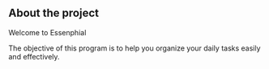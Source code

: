 ## About the project
Welcome to Essenphial

The objective of this program is to help you organize your daily tasks easily and effectively.